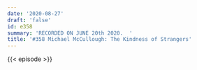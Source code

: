 ```yaml
---
date: '2020-08-27'
draft: 'false'
id: e358
summary: 'RECORDED ON JUNE 20th 2020.  '
title: '#358 Michael McCullough: The Kindness of Strangers'
---
```

{{< episode >}}
